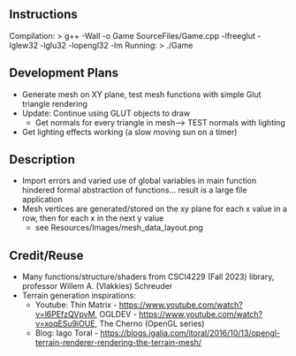 ## Instructions
Compilation:
    > g++ -Wall -o Game SourceFiles/Game.cpp -lfreeglut -lglew32 -lglu32 -lopengl32 -lm
Running:
    > ./Game

## Development Plans
* Generate mesh on XY plane, test mesh functions with simple Glut triangle rendering
* Update: Continue using GLUT objects to draw
    * Get normals for every triangle in mesh--> TEST normals with lighting
* Get lighting effects working (a slow moving sun on a timer)

## Description
* Import errors and varied use of global variables in main function hindered formal abstraction of functions... result is a large file application
* Mesh vertices are generated/stored on the xy plane for each x value in a row, then for each x in the next y value
    * see Resources/Images/mesh_data_layout.png

## Credit/Reuse
* Many functions/structure/shaders from CSCI4229 (Fall 2023) library, professor Willem A. (Vlakkies) Schreuder
* Terrain generation inspirations:
    * Youtube: Thin Matrix - https://www.youtube.com/watch?v=l6PEfzQVpvM, OGLDEV - https://www.youtube.com/watch?v=xoqESu9iOUE, The Cherno (OpenGL series)
    * Blog: Iago Toral - https://blogs.igalia.com/itoral/2016/10/13/opengl-terrain-renderer-rendering-the-terrain-mesh/